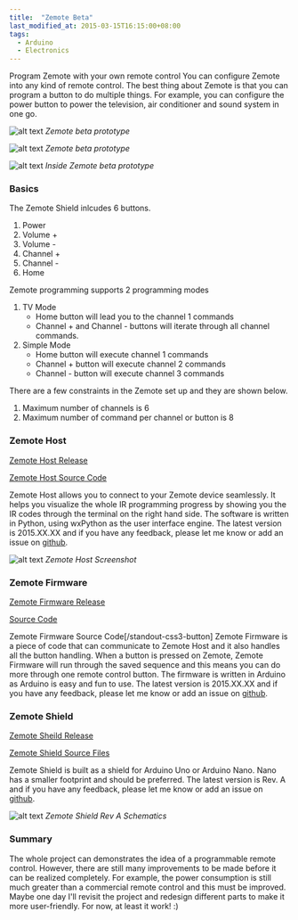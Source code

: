 ```yaml
---
title:  "Zemote Beta"
last_modified_at: 2015-03-15T16:15:00+08:00
tags:
  - Arduino
  - Electronics
---
```

Program Zemote with your own remote control You can configure Zemote into any kind of remote control. The best thing about Zemote is that you can program a button to do multiple things. For example, you can configure the power button to power the television, air conditioner and sound system in one go. 

![alt text](http://cameronlai.com/wp-content/uploads/2015/07/zemote-beta-prototype-300x215.jpg)
*Zemote beta prototype*

![alt text](http://cameronlai.com/wp-content/uploads/2015/07/zemote-beta-prototype.jpg) 
*Zemote beta prototype*

![alt text](http://cameronlai.com/wp-content/uploads/2015/07/inside-zemote-beta-prototype-300x248.jpg)
*Inside Zemote beta prototype*

### Basics

The Zemote Shield inlcudes 6 buttons.

1.  Power
2.  Volume +
3.  Volume -
4.  Channel +
5.  Channel -
6.  Home

Zemote programming supports 2 programming modes

1.  TV Mode
    * Home button will lead you to the channel 1 commands
    * Channel + and Channel - buttons will iterate through all channel commands.
2.  Simple Mode
    * Home button will execute channel 1 commands
    * Channel + button will execute channel 2 commands
    * Channel - button will execute channel 3 commands

There are a few constraints in the Zemote set up and they are shown below.

1.  Maximum number of channels is 6
2.  Maximum number of command per channel or button is 8

### Zemote Host

[Zemote Host Release](https://github.com/cameronlai/ZemoteHost/releases)

[Zemote Host Source Code](https://github.com/cameronlai/ZemoteHost)

Zemote Host allows you to connect to your Zemote device seamlessly. It helps you visualize the whole IR programming progress by showing you the IR codes through the terminal on the right hand side. The software is written in Python, using wxPython as the user interface engine. The latest version is 2015.XX.XX and if you have any feedback, please let me know or add an issue on [github](https://github.com/cameronlai/ZemoteHost).

![alt text](http://cameronlai.com/wp-content/uploads/2015/03/zemote-host-screenshot.jpg)
 *Zemote Host Screenshot*

### Zemote Firmware

[Zemote Firmware Release](https://github.com/cameronlai/ZemoteFirmware/releases)

[Source Code](https://github.com/cameronlai/ZemoteFirmware)

Zemote Firmware Source Code\[/standout-css3-button\] Zemote Firmware is a piece of code that can communicate to Zemote Host and it also handles all the button handling. When a button is pressed on Zemote, Zemote Firmware will run through the saved sequence and this means you can do more through one remote control button. The firmware is written in Arduino as Arduino is easy and fun to use. The latest version is 2015.XX.XX and if you have any feedback, please let me know or add an issue on [github](https://github.com/cameronlai/ZemoteFirmware).

### Zemote Shield


[Zemote Sheild Release](https://github.com/cameronlai/ZemoteShield/releases)

[Zemote Shield Source Files](https://github.com/cameronlai/ZemoteShield)

Zemote Shield is built as a shield for Arduino Uno or Arduino Nano. Nano has a smaller footprint and should be preferred. The latest version is Rev. A and if you have any feedback, please let me know or add an issue on [github](https://github.com/cameronlai/ZemoteShield). 

![alt text](http://cameronlai.com/wp-content/uploads/2015/07/zemoteshield-rev-a-schematics.png) 
*Zemote Shield Rev A Schematics*

### Summary

The whole project can demonstrates the idea of a programmable remote control. However, there are still many improvements to be made before it can be realized completely. For example, the power consumption is still much greater than a commercial remote control and this must be improved. Maybe one day I'll revisit the project and redesign different parts to make it more user-friendly. For now, at least it work! :)
